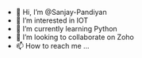 - 👋 Hi, I’m @Sanjay-Pandiyan
- 👀 I’m interested in IOT
- 🌱 I’m currently learning Python
- 💞️ I’m looking to collaborate on Zoho
- 📫 How to reach me ...

<!---
Sanjay-Pandiyan/Sanjay-Pandiyan is a ✨ special ✨ repository because its `README.md` (this file) appears on your GitHub profile.
You can click the Preview link to take a look at your changes.
--->
